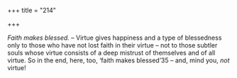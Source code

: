 +++
title = "214"

+++

*Faith makes blessed.* – Virtue gives happiness and a type of blessedness only to those who have not lost faith in their virtue – not to those subtler souls whose virtue consists of a deep mistrust of themselves and of all virtue. So in the end, here, too, ‘faith makes blessed’35 – and, mind you, *not* virtue\!


